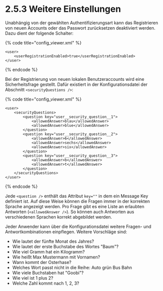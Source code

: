 # 2.5.3 Weitere Einstellungen

Unabhängig von der gewählten Authentifizierungsart kann das Registrieren von neuen Accounts oder das Passwort zurücksetzen deaktiviert werden. Dazu dient der folgende Schalter:

{% code title="config\_viewer.xml" %}
```markup
<user>
    <userRegistrationEnabled>true</userRegistrationEnabled>
</user>
```
{% endcode %}

Bei der Registrierung von neuen lokalen Benutzeraccounts wird eine Sicherheitsfrage gestellt. Dafür existiert in der Konfigurationsdatei der Abschnitt `<securityQuestions />`:

{% code title="config\_viewer.xml" %}
```markup
<user>
    <securityQuestions>
        <question key="user__security_question__1">
            <allowedAnswer>blau</allowedAnswer>
            <allowedAnswer>blue</allowedAnswer>
        </question>
        <question key="user__security_question__2">
            <allowedAnswer>6</allowedAnswer>
            <allowedAnswer>sechs</allowedAnswer>
            <allowedAnswer>six</allowedAnswer>
        </question>
        <question key="user__security_question__3">
            <allowedAnswer>b</allowedAnswer>
            <allowedAnswer>t</allowedAnswer>
        </question>
    </securityQuestions>
</user>
```
{% endcode %}

Jede `<question />` enthält das Attribut `key=""` in dem ein Message Key definiert ist. Auf diese Weise können die Fragen immer in der korrekten Sprache angezeigt werden. Pro Frage gibt es eine Liste an erlaubten Antworten \(`<allowedAnswer />`\). So können auch Antworten aus verschiedenen Sprachen korrekt abgebildet werden.

Jeder Anwender kann über die Konfigurationsdatei weitere Fragen- und Antwortkombinationen einpflegen. Weitere Vorschläge sind:

* Wie lautet der fünfte Monat des Jahres?
* Wie lautet der erste Buchstabe des Wortes "Baum"?
* Wie viel Gramm hat ein Kilogramm?
* Wie heißt Max Mustermann mit Vornamen?
* Wann kommt der Osterhase?
* Welches Wort passt nicht in die Reihe: Auto grün Bus Bahn
* Wie viele Buchstaben hat "Goobi"?
* Wie viel ist 1 plus 2?
* Welche Zahl kommt nach 1, 2, 3?

